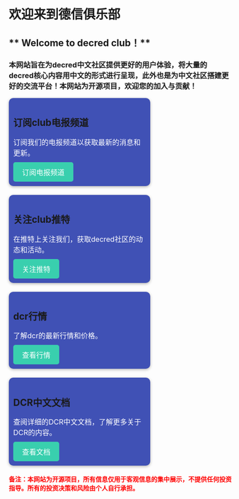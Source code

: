 
# **欢迎来到德信俱乐部**


## ** Welcome to decred club！**

### 本网站旨在为decred中文社区提供更好的用户体验，将大量的decred核心内容用中文的形式进行呈现，此外也是为中文社区搭建更好的交流平台！本网站为开源项目，欢迎您的加入与贡献！

<!DOCTYPE html>
<html>
<head>
   <style>
      .card-container {
        display: flex;
        gap: 20px;
        flex-wrap: wrap;
      }
      .card {
        background-color: #4051B5;
        border-radius: 10px;
        padding: 10px;
        width: 300px;
        box-shadow: 0px 2px 6px rgba(0, 0, 0, 0.3);
      }

      h2 {
        font-size: 30px;
        margin-bottom: 10px;
        color: #fff;
      }

      p {
        font-size: 16px;
        margin-bottom: 10px;
        color: #fff;
      }

      .button {
        background-color: #39CFAE;
        color: #fff;
        border: none;
        border-radius: 5px;
        padding: 10px 20px;
        font-size: 16px;
        cursor: pointer;
      }

      .button:hover {
        background-color: #ff3333;
      }
   </style>
</head>
<body>
    <div class="card-container">
      <div class="card">
        <h2>订阅club电报频道</h2>
        <p>订阅我们的电报频道以获取最新的消息和更新。</p>
        <button class="button" onclick="location.href='https://t.me/decredclub'">订阅电报频道</button>
      </div>
      <div class="card">
        <h2>关注club推特</h2>
        <p>在推特上关注我们，获取decred社区的动态和活动。</p>
        <button class="button" onclick="location.href='https://twitter.com/decredclub'">关注推特</button>
      </div>
      <div class="card">
        <h2>dcr行情</h2>
        <p>了解dcr的最新行情和价格。</p>
        <button class="button" onclick="location.href='news/price/dcr-usdt/'">查看行情</button>
      </div>
      <div class="card">
        <h2>DCR中文文档</h2>
        <p>查阅详细的DCR中文文档，了解更多关于DCR的内容。</p>
        <button class="button" onclick="location.href='Documentation/Introduction/Decred简介/'">查看文档</button>
      </div>
    </div>
</body>
</html>


<h4 class="txt1"><font color=red>备注：本网站为开源项目，所有信息仅用于客观信息的集中展示，不提供任何投资指导。所有的投资决策和风险由个人自行承担。</font></h4>
